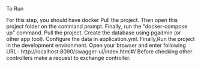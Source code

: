 To Run

For this step, you should have docker Pull the project. Then open this project folder on the command prompt. Finally, run the "docker-compose up" command.
Pull the project. Create the database using pgadmin (or other app tool). Configure the data in application.yml. Finally,Run the project in the development environment.
Open your browser and enter following URL : http://localhost:8090/swagger-ui/index.html#/ Before checking other controllers make a request to exchange controller.